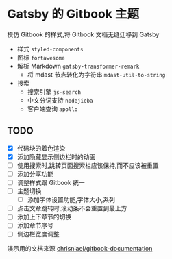 # Gatsby 的 Gitbook 主题

模仿 Gitbook 的样式,将 Gitbook 文档无缝迁移到 Gatsby

- 样式 `styled-components`
- 图标 `fortawesome`
- 解析 Markdown `gatsby-transformer-remark`
  - 将 mdast 节点转化为字符串 `mdast-util-to-string`
- 搜索
  - 搜索引擎 `js-search`
  - 中文分词支持 `nodejieba`
  - 客户端查询 `apollo`

## TODO

- [X] 代码块的着色渲染
- [X] 添加隐藏显示侧边栏时的动画
- [ ] 使用搜索时,跳转页面搜索栏应该保持,而不应该被重置
- [ ] 添加分享功能
- [ ] 调整样式跟 Gitbook 统一
- [ ] 主题切换
  - [ ] 添加字体设置功能,字体大小,系列
- [ ] 点击文章跳转时,滚动条不会重置到最上方
- [ ] 添加上下章节的切换
- [ ] 添加章节序号
- [ ] 侧边栏宽度调整

演示用的文档来源 [chrisniael/gitbook-documentation](https://github.com/chrisniael/gitbook-documentation)
